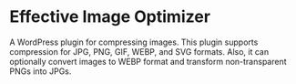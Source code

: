 # Effective Image Optimizer
A WordPress plugin for compressing images. This plugin supports compression for JPG, PNG, GIF, WEBP, and SVG formats. Also, it can optionally convert images to WEBP format and transform non-transparent PNGs into JPGs.
